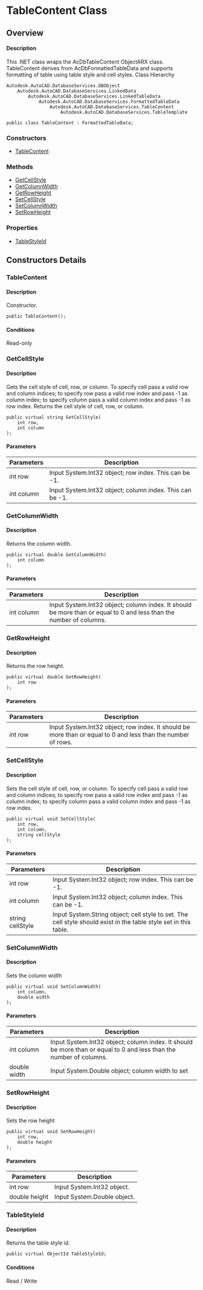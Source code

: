 # TableContent Class

## Overview

#### Description
This .NET class wraps the AcDbTableContent ObjectARX class. 
TableContent derives from AcDbFormattedTableData and supports formatting of table using table style and cell styles. 
Class Hierarchy
```text
Autodesk.AutoCAD.DatabaseServices.DBObject
    Autodesk.AutoCAD.DatabaseServices.LinkedData
        Autodesk.AutoCAD.DatabaseServices.LinkedTableData
            Autodesk.AutoCAD.DatabaseServices.FormattedTableData
                Autodesk.AutoCAD.DatabaseServices.TableContent
                    Autodesk.AutoCAD.DatabaseServices.TableTemplate
```

```text
public class TableContent : FormattedTableData;
```

### Constructors

- [TableContent](#tablecontent)

### Methods

- [GetCellStyle](#getcellstyle)
- [GetColumnWidth](#getcolumnwidth)
- [GetRowHeight](#getrowheight)
- [SetCellStyle](#setcellstyle)
- [SetColumnWidth](#setcolumnwidth)
- [SetRowHeight](#setrowheight)

### Properties

- [TableStyleId](#tablestyleid)


## Constructors Details

### TableContent

#### Description
Constructor.
```text
public TableContent();
```

#### Conditions
Read-only
### GetCellStyle

#### Description
Gets the cell style of cell, row, or column. 
To specify cell pass a valid row and column indices; to specify row pass a valid row index and pass -1 as column index; to specify column pass a valid column index and pass -1 as row index. 
Returns the cell style of cell, row, or column.
```text
public virtual string GetCellStyle(
    int row, 
    int column
);
```

#### Parameters
| Parameters | Description |
| --- | --- |
| int row | Input System.Int32 object; row index. This can be -1. |
| int column | Input System.Int32 object; column index. This can be -1. |

### GetColumnWidth

#### Description
Returns the column width.
```text
public virtual double GetColumnWidth(
    int column
);
```

#### Parameters
| Parameters | Description |
| --- | --- |
| int column | Input System.Int32 object; column index. It should be more than or equal to 0 and less than the number of columns. |

### GetRowHeight

#### Description
Returns the row height.
```text
public virtual double GetRowHeight(
    int row
);
```

#### Parameters
| Parameters | Description |
| --- | --- |
| int row | Input System.Int32 object; row index. It should be more than or equal to 0 and less than the number of rows. |

### SetCellStyle

#### Description
Sets the cell style of cell, row, or column. 
To specify cell pass a valid row and column indices; to specify row pass a valid row index and pass -1 as column index; to specify column pass a valid column index and pass -1 as row index.
```text
public virtual void SetCellStyle(
    int row, 
    int column, 
    string cellStyle
);
```

#### Parameters
| Parameters | Description |
| --- | --- |
| int row | Input System.Int32 object; row index. This can be -1. |
| int column | Input System.Int32 object; column index. This can be -1. |
| string cellStyle | Input System.String object; cell style to set. The cell style should exist in the table style set in this table. |

### SetColumnWidth

#### Description
Sets the column width
```text
public virtual void SetColumnWidth(
    int column, 
    double width
);
```

#### Parameters
| Parameters | Description |
| --- | --- |
| int column | Input System.Int32 object; column index. It should be more than or equal to 0 and less than the number of columns. |
| double width | Input System.Double object; column width to set |

### SetRowHeight

#### Description
Sets the row height
```text
public virtual void SetRowHeight(
    int row, 
    double height
);
```

#### Parameters
| Parameters | Description |
| --- | --- |
| int row | Input System.Int32 object. |
| double height | Input System.Double object. |

### TableStyleId

#### Description
Returns the table style id.
```text
public virtual ObjectId TableStyleId;
```

#### Conditions
Read / Write